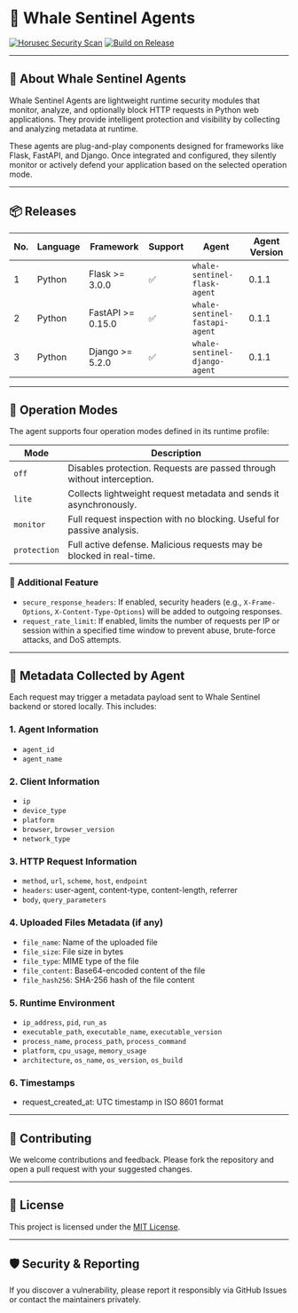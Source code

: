# 🐋 Whale Sentinel Agents

[![Horusec Security Scan](https://github.com/YangYang-Research/whale-sentinel-agents/actions/workflows/horusec-scan.yml/badge.svg?branch=dev)](https://github.com/YangYang-Research/whale-sentinel-agents/actions/workflows/horusec-scan.yml)
[![Build on Release](https://github.com/YangYang-Research/whale-sentinel-agents/actions/workflows/build-on-release.yml/badge.svg?branch=main)](https://github.com/YangYang-Research/whale-sentinel-agents/actions/workflows/build-on-release.yml)

---

## 🧠 About Whale Sentinel Agents

Whale Sentinel Agents are lightweight runtime security modules that monitor, analyze, and optionally block HTTP requests in Python web applications. They provide intelligent protection and visibility by collecting and analyzing metadata at runtime.

These agents are plug-and-play components designed for frameworks like Flask, FastAPI, and Django. Once integrated and configured, they silently monitor or actively defend your application based on the selected operation mode.

---

## 📦 Releases

| No. | Language | Framework        | Support            | Agent                          | Agent Version |
|-----|----------|------------------|---------------------|--------------------------------|----------------|
| 1   | Python   | Flask >= 3.0.0   | ✅                  | `whale-sentinel-flask-agent`   | 0.1.1          |
| 2   | Python   | FastAPI >= 0.15.0| ✅                  | `whale-sentinel-fastapi-agent` | 0.1.1          |
| 3   | Python   | Django >= 5.2.0  | ✅                  | `whale-sentinel-django-agent`  | 0.1.1          |

---

## 🚀 Operation Modes

The agent supports four operation modes defined in its runtime profile:

| Mode         | Description                                                                 |
|--------------|-----------------------------------------------------------------------------|
| `off`        | Disables protection. Requests are passed through without interception.     |
| `lite`       | Collects lightweight request metadata and sends it asynchronously.         |
| `monitor`    | Full request inspection with no blocking. Useful for passive analysis.     |
| `protection` | Full active defense. Malicious requests may be blocked in real-time.       |

### 🔐 Additional Feature

- `secure_response_headers`: If enabled, security headers (e.g., `X-Frame-Options`, `X-Content-Type-Options`) will be added to outgoing responses.
- `request_rate_limit`: If enabled, limits the number of requests per IP or session within a specified time window to prevent abuse, brute-force attacks, and DoS attempts.


---

## 🧾 Metadata Collected by Agent

Each request may trigger a metadata payload sent to Whale Sentinel backend or stored locally. This includes:

### 1. Agent Information
- `agent_id`
- `agent_name`

### 2. Client Information
- `ip`
- `device_type`
- `platform`
- `browser`, `browser_version`
- `network_type`

### 3. HTTP Request Information
- `method`, `url`, `scheme`, `host`, `endpoint`
- `headers`: user-agent, content-type, content-length, referrer
- `body`, `query_parameters`

### 4. Uploaded Files Metadata (if any)

- `file_name`: Name of the uploaded file
- `file_size`: File size in bytes
- `file_type`: MIME type of the file
- `file_content`: Base64-encoded content of the file
- `file_hash256`: SHA-256 hash of the file content

### 5. Runtime Environment

- `ip_address`, `pid`, `run_as`
- `executable_path`, `executable_name`, `executable_version`
- `process_name`, `process_path`, `process_command`
- `platform`, `cpu_usage`, `memory_usage`
- `architecture`, `os_name`, `os_version`, `os_build`

### 6. Timestamps
- request_created_at: UTC timestamp in ISO 8601 format

---

## 🤝 Contributing

We welcome contributions and feedback. Please fork the repository and open a pull request with your suggested changes.

---

## 📄 License

This project is licensed under the [MIT License](LICENSE).

---

## 🛡️ Security & Reporting

If you discover a vulnerability, please report it responsibly via GitHub Issues or contact the maintainers privately.